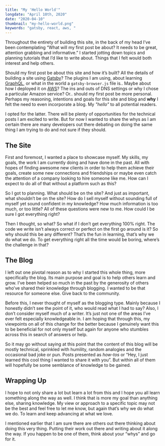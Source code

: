 ```yaml
---
title: "My 'Hello World'"
longdate: "April 10th, 2020"
date: "2020-04-10"
thumbnail: "my-hello-world.png"
keywords: "gatsby, react, aws, "
---
```


Throughout the entirety of building this site, in the back of my head I’ve been contemplating “What will my first post be about? It needs to be great, attention grabbing and informative.” I started jotting down topics and planning tutorials that I’d like to write about. Things that I felt would both interest and help others.

Should my first post be about this site and how it’s built? All the details of building a site using [Gatsby](https://www.gatsbyjs.org/)? The plugins I am using, about learning [GraphQL](https://graphql.org/), or what in the world a `gatsby-browser.js` file is.. Maybe about how I deployed it on [AWS](https://aws.amazon.com/)? The ins and outs of DNS settings or why I chose a particular Amazon service? Or.. should my first post be more personal. Perhaps my reasoning, intentions and goals for this site and blog and **why** I felt the need to even incorporate a blog. My _"hello"_ to all potential readers.

I opted for the latter. There will be plenty of opportunities for the technical posts I am excited to write. But for now I wanted to share the whys as I am certain there are many developers out there debating on doing the same thing I am trying to do and not sure if they should.

## The Site

First and foremost, I wanted a place to showcase myself. My skills, my goals, the work I am currently doing and have done in the past. All with hopes of finding awesome new clients in order to help them achieve their goals, create some new connections and friendships or maybe even catch the attention of a company looking to hire someone like me. How can I expect to do all of that without a platform such as this?

So I got to planning. What should be on the site? And just as important, what shouldn’t be on the site? How do I sell myself without sounding full of myself yet sound confident in my knowledge? How much information is too much, or too little? All of these questions were new to me. How could I be sure I got everything right?

Then I thought, so what? So what if I don’t get everything 100% right. The code we write isn’t always correct or perfect on the first go around is it? So why should this be any different? That’s the fun in learning, that’s why we do what we do. To get everything right all the time would be boring, where’s the challenge in that?

## The Blog

I left out one pivotal reason as to why I started this whole thing, more specifically the blog. Its main purpose and goal is to help others learn and grow. I’ve been helped so much in the past by the generosity of others who’ve shared their knowledge through blogging. I wanted to be that resource for someone else. Give back to the community.

Before this, I never thought of myself as the blogging type. Mainly because I honestly didn’t see the point of it, who would read what I had to say? Also, I don’t consider myself much of a writer. It’s just not one of the areas I’ve ever felt especially knowledgeable in. I am hoping that through this, my viewpoints on all of this change for the better because I genuinely want this to be beneficial for not only myself but again for anyone who stumbles across this in search of answers or help.

So it may go without saying at this point that the content of this blog will be mostly technical, sprinkled with humility, random analogies and the occasional bad joke or pun. Posts presented as _how-tos_ or “Hey, I just learned this cool thing I wanted to share it with you”. But within all of them will hopefully be some semblance of knowledge to be gained.

## Wrapping Up

I hope to not only share a lot but learn a lot from this and I hope you all learn something along the way as well. I think that is more my goal than anything else, sharing knowledge. My view or approach to a specific topic may not be the best and feel free to let me know, but again that’s why we do what we do. To learn and keep advancing at what we love.

I mentioned earlier that I am sure there are others out there thinking about doing this very thing. Putting their work out there and writing about it along the way. If you happen to be one of them, think about your “whys” and go for it.
